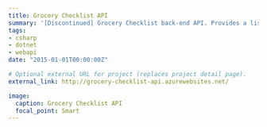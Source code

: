 ```yaml
---
title: Grocery Checklist API
summary: '[Discontinued] Grocery Checklist back-end API. Provides a list of categories, products, ways to sign up and sign in with social networks, add items to buy, mark them as bought.'
tags:
- csharp
- dotnet
- webapi
date: "2015-01-01T00:00:00Z"

# Optional external URL for project (replaces project detail page).
external_link: http://grocery-checklist-api.azurewebsites.net/

image:
  caption: Grocery Checklist API
  focal_point: Smart
---
```

